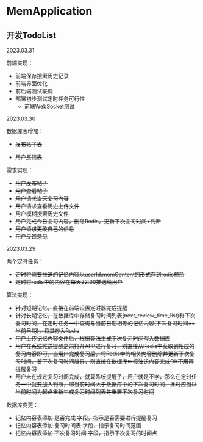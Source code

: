 # MemApplication
## 开发TodoList

2023.03.31

前端实现：

+ 前端保存搜索历史记录
+ 前端界面优化
+ 前后端测试联调
+ 部署初步测试定时任务可行性
  + 前端WebSocket测试



2023.03.30

数据库表增加：

+ ~~发布帖子表~~

+ ~~用户反馈表~~

需求实现：

+ ~~用户发布帖子~~
+ ~~用户查看帖子~~
+ ~~用户请求当天复习内容~~
+ ~~用户请求查看历史上传文件~~
+ ~~用户模糊搜索历史文件~~
+ ~~用户完成今日复习内容，删除Redis，更新下次复习时间+判断~~
+ ~~用户请求更改自己的信息~~
+ ~~用户反馈意见~~



2023.03.29

两个定时任务：
+ ~~定时将需要推送的记忆内容以userId:memContent的形式存到redis预热~~
+ ~~定时将redis中的内容在每天22:00推送给用户~~

算法实现：

+ ~~针对短期记忆，直接在前端设置定时器完成提醒~~
+ ~~针对长期记忆，在数据库中存储复习时间列表(next_review_time_list)和下次复习时间，在定时任务一中查询与当前日期相等的记忆内容(下次复习时间==当前日期)，将其存入Redis~~
+ ~~用户上传记忆内容文件后，根据算法生成下次复习时间写入数据库~~
+ ~~用户在系统推送提醒之前打开APP进行复习，则直接从Redis中获取到相应的复习内容即可，当用户完成复习后，将Redis中的相关内容删除并更新下次复习时间，若下次复习时间越界，则直接在数据库中标注该内容完成OK不用再提醒复习~~
+ ~~用户未在规定复习时间完成，就算系统提醒了，用户就是不学，那么在定时任务一中就要加入判断，即当前时间大于数据库中的下次复习时间，此时应当以当前时间为起点重新生成复习时间列表并重置下次复习时间~~

数据库变更：
+ ~~记忆内容表添加 是否完成 字段，指示是否需要进行提醒复习~~
+ ~~记忆内容表添加 复习时间表 字段，指示复习时间范围~~
+ ~~记忆内容表添加 下次复习时间 字段，指示下次复习的时间点~~

